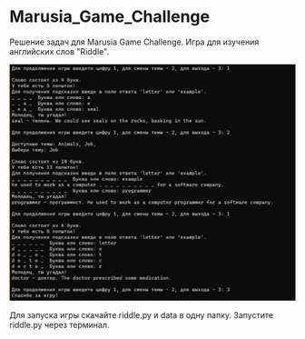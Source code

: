 # Marusia_Game_Challenge
Решение задач для Marusia Game Challenge. 
Игра для изучения английских слов "Riddle".

![Иллюстрация к проекту](https://github.com/kineticmarginal/Marusia_Game_Challenge/raw/master/Screenshot.png)

Для запуска игры скачайте riddle.py и data в одну папку. Запустите riddle.py через терминал.
